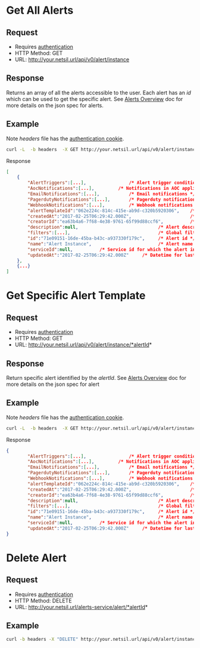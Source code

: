 # Get All Alerts 
## Request

- Requires [authentication](authentication.md)
- HTTP Method: GET
- URL: http://your.netsil.url/api/v0/alert/instance

## Response
Returns an array of all the alerts accessible to the user. Each alert has an _id_ which can be used to get the specific alert. See [Alerts Overview](alerts_overview.md) doc for more details on the json spec for alerts.

## Example
Note *headers* file has the [authentication cookie](authentication.md). 
```bash
curl -L  -b headers  -X GET http://your.netsil.url/api/v0/alert/instance
```
Response
```json
[
	{
		"AlertTriggers":[...],                /* Alert trigger conditions */
		"AocNotifications":[...], 	      /* Notifications in AOC application */
		"EmailNotifications":[...], 	      /* Email notifications */
		"PagerdutyNotifications":[...],       /* Pagerduty notifications */
		"WebhookNotifications":[...],         /* Webhook notifications */
		"alertTemplateId":"062e224c-814c-415e-ab9d-c320b5920306",    /* Alert tempalte id */
		"createdAt":"2017-02-25T06:29:42.000Z",                      /* Create date time */
		"creatorId":"ea63b4a6-7f68-4e38-9761-65f99d88ccf6",          /* User id of creator */
		"description":null,                              /* Alert description */            
		"filters":[...],                                 /* Global filters for all the rules for this instance */
		"id":"71e09151-16de-45ba-b43c-a937330f179c",     /* Alert id */  
		"name":"Alert Instance",                         /* Alert name */
		"serviceId":null,          /* Service id for which the alert instance is defined. Null implies global */
		"updatedAt":"2017-02-25T06:29:42.000Z"     /* Datetime for last update */
	},
	{...}
]
```

# Get Specific Alert Template
## Request

- Requires [authentication](authentication.md)
- HTTP Method: GET
- URL: http://your.netsil.url/api/v0/alert/instance/*alertId*

## Response
Return specific alert identified by the *alertId*. See [Alerts Overview](alerts_overview.md) doc for more details on the json spec for alert 

## Example
Note *headers* file has the [authentication cookie](authentication.md). 
```bash
curl -L  -b headers  -X GET http://your.netsil.url/api/v0/alert/instance/71e09151-16de-45ba-b43c-a937330f179c
```
Response
```json
{
		"AlertTriggers":[...],                /* Alert trigger conditions */
		"AocNotifications":[...], 	      /* Notifications in AOC application */
		"EmailNotifications":[...], 	      /* Email notifications */
		"PagerdutyNotifications":[...],       /* Pagerduty notifications */
		"WebhookNotifications":[...],         /* Webhook notifications */
		"alertTemplateId":"062e224c-814c-415e-ab9d-c320b5920306",    /* Alert tempalte id */
		"createdAt":"2017-02-25T06:29:42.000Z",                      /* Create date time */
		"creatorId":"ea63b4a6-7f68-4e38-9761-65f99d88ccf6",          /* User id of creator */
		"description":null,                              /* Alert description */            
		"filters":[...],                                 /* Global filters for all the rules for this instance */
		"id":"71e09151-16de-45ba-b43c-a937330f179c",     /* Alert id */  
		"name":"Alert Instance",                         /* Alert name */
		"serviceId":null,          /* Service id for which the alert instance is defined. Null implies global */
		"updatedAt":"2017-02-25T06:29:42.000Z"     /* Datetime for last update */
}
```


# Delete Alert 

## Request
- Requires [authentication](authentication.md)
- HTTP Method: DELETE
- URL: http://your.netsil.url/alerts-service/alert/*alertId*

## Example
```bash
curl -b headers -X "DELETE" http://your.netsil.url/api/v0/alert/instance/71e09151-16de-45ba-b43c-a937330f179c
```

